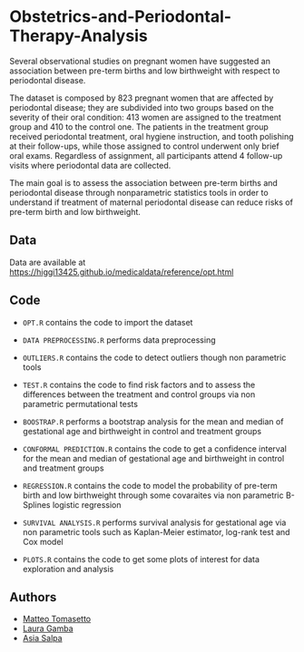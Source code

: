 # Obstetrics-and-Periodontal-Therapy-Analysis

Several observational studies on pregnant women have suggested an association
between pre-term births and low birthweight with respect to periodontal
disease. 

The dataset is composed by 823 pregnant women that are affected by periodontal
disease; they are subdivided into two groups based on the severity
of their oral condition: 413 women are assigned to the treatment group and
410 to the control one. The patients in the treatment group received periodontal
treatment, oral hygiene instruction, and tooth polishing at their
follow-ups, while those assigned to control underwent only brief oral exams.
Regardless of assignment, all participants attend 4 follow-up visits where
periodontal data are collected.

The main goal is to assess the association between pre-term births and periodontal disease through nonparametric statistics tools in order to understand if treatment of
maternal periodontal disease can reduce risks of pre-term birth and low
birthweight.

## Data

Data are available at https://higgi13425.github.io/medicaldata/reference/opt.html

## Code

- `OPT.R` contains the code to import the dataset

- `DATA PREPROCESSING.R` performs data preprocessing

- `OUTLIERS.R` contains the code to detect outliers though non parametric tools

- `TEST.R` contains the code to find risk factors and to assess the differences between the treatment and control groups via non parametric permutational tests

- `BOOSTRAP.R` performs a bootstrap analysis for the mean and median of gestational age and birthweight in control and treatment groups 

- `CONFORMAL PREDICTION.R` contains the code to get a confidence interval for the mean and median of gestational age and birthweight in control and treatment groups 

- `REGRESSION.R` contains the code to model the probability of pre-term birth and low birthweight through some covaraites via non parametric B-Splines logistic regression

- `SURVIVAL ANALYSIS.R` performs survival analysis for gestational age via non parametric tools such as Kaplan-Meier estimator, log-rank test and Cox model

- `PLOTS.R` contains the code to get some plots of interest for data exploration and analysis

## Authors
* [Matteo Tomasetto](https://github.com/MatteoTomasetto)
* [Laura Gamba](https://github.com/lauragamba)
* [Asia Salpa](https://github.com/asiasalpa)
